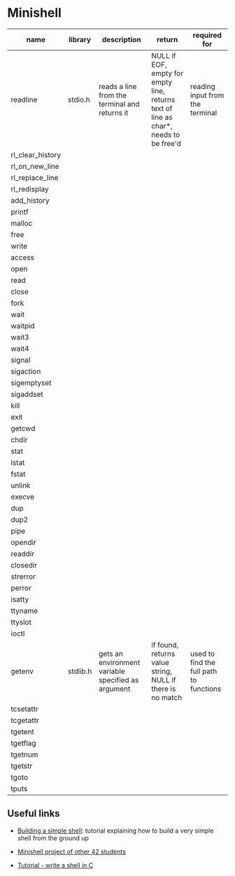 # Minishell



| **name**         | **library** | **description**                                    | **return**                                                                           | **required for**                        |
| ---------------- | ----------- | -------------------------------------------------- | ------------------------------------------------------------------------------------ | --------------------------------------- |
| readline         | stdio.h     | reads a line from the terminal and returns it      | NULL if EOF, empty for empty line, returns text of line as char*, needs to be free'd | reading input from the terminal         |
| rl_clear_history |             |                                                    |                                                                                      |                                         |
| rl_on_new_line   |             |                                                    |                                                                                      |                                         |
| rl_replace_line  |             |                                                    |                                                                                      |                                         |
| rl_redisplay     |             |                                                    |                                                                                      |                                         |
| add_history      |             |                                                    |                                                                                      |                                         |
| printf           |             |                                                    |                                                                                      |                                         |
| malloc           |             |                                                    |                                                                                      |                                         |
| free             |             |                                                    |                                                                                      |                                         |
| write            |             |                                                    |                                                                                      |                                         |
| access           |             |                                                    |                                                                                      |                                         |
| open             |             |                                                    |                                                                                      |                                         |
| read             |             |                                                    |                                                                                      |                                         |
| close            |             |                                                    |                                                                                      |                                         |
| fork             |             |                                                    |                                                                                      |                                         |
| wait             |             |                                                    |                                                                                      |                                         |
| waitpid          |             |                                                    |                                                                                      |                                         |
| wait3            |             |                                                    |                                                                                      |                                         |
| wait4            |             |                                                    |                                                                                      |                                         |
| signal           |             |                                                    |                                                                                      |                                         |
| sigaction        |             |                                                    |                                                                                      |                                         |
| sigemptyset      |             |                                                    |                                                                                      |                                         |
| sigaddset        |             |                                                    |                                                                                      |                                         |
| kill             |             |                                                    |                                                                                      |                                         |
| exit             |             |                                                    |                                                                                      |                                         |
| getcwd           |             |                                                    |                                                                                      |                                         |
| chdir            |             |                                                    |                                                                                      |                                         |
| stat             |             |                                                    |                                                                                      |                                         |
| lstat            |             |                                                    |                                                                                      |                                         |
| fstat            |             |                                                    |                                                                                      |                                         |
| unlink           |             |                                                    |                                                                                      |                                         |
| execve           |             |                                                    |                                                                                      |                                         |
| dup              |             |                                                    |                                                                                      |                                         |
| dup2             |             |                                                    |                                                                                      |                                         |
| pipe             |             |                                                    |                                                                                      |                                         |
| opendir          |             |                                                    |                                                                                      |                                         |
| readdir          |             |                                                    |                                                                                      |                                         |
| closedir         |             |                                                    |                                                                                      |                                         |
| strerror         |             |                                                    |                                                                                      |                                         |
| perror           |             |                                                    |                                                                                      |                                         |
| isatty           |             |                                                    |                                                                                      |                                         |
| ttyname          |             |                                                    |                                                                                      |                                         |
| ttyslot          |             |                                                    |                                                                                      |                                         |
| ioctl            |             |                                                    |                                                                                      |                                         |
| getenv           | stdlib.h    | gets an environment variable specified as argument | if found, returns value string, NULL if there is no match                            | used to find the full path to functions |
| tcsetattr        |             |                                                    |                                                                                      |                                         |
| tcgetattr        |             |                                                    |                                                                                      |                                         |
| tgetent          |             |                                                    |                                                                                      |                                         |
| tgetflag         |             |                                                    |                                                                                      |                                         |
| tgetnum          |             |                                                    |                                                                                      |                                         |
| tgetstr          |             |                                                    |                                                                                      |                                         |
| tgoto            |             |                                                    |                                                                                      |                                         |
| tputs            |             |                                                    |                                                                                      |                                         |

## Useful links

- [Building a simple shell](https://blog.ehoneahobed.com/building-a-simple-shell-in-c-part-1): tutorial explaining how to build a very simple shell from the ground up

- [Minishell project of other 42 students](https://github.com/zstenger93/minishell)

- [Tutorial - write a shell in C](https://brennan.io/2015/01/16/write-a-shell-in-c/)


